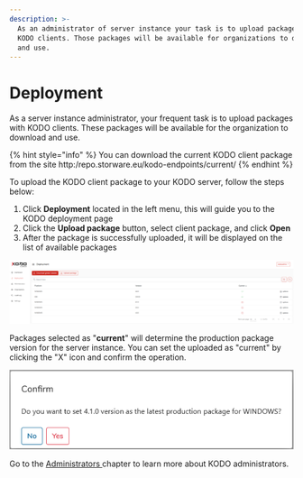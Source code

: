 ```yaml
---
description: >-
  As an administrator of server instance your task is to upload package with
  KODO clients. Those packages will be available for organizations to download
  and use.
---
```


# Deployment

As a server instance administrator, your frequent task is to upload packages with KODO clients. These packages will be available for the organization to download and use.

{% hint style="info" %}
You can download the current KODO client package from the site http:/repo.storware.eu/kodo-endpoints/current/
{% endhint %}

To upload the KODO client package to your KODO server, follow the steps below:

1. Click **Deployment** located in the left menu, this will guide you to the KODO deployment page
2. Click the **Upload package** button, select client package, and click **Open**
3. After the package is successfully uploaded, it will be displayed on the list of available packages

![](../../.gitbook/assets/image%20%281%29.png)

Packages selected as "**current**" will determine the production package version for the server instance. You can set the uploaded as "current" by clicking the "X" icon and confirm the operation. 

![](../../.gitbook/assets/image%20%289%29.png)

Go to the [Administrators ](administrators.md)chapter to learn more about KODO administrators.

